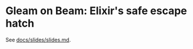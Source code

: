# Gleam on Beam: Elixir's safe escape hatch

See [docs/slides/slides.md](docs/slides/slidev/slides.md).
